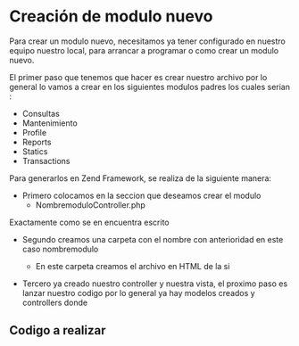 # Creación de modulo nuevo

Para crear un modulo nuevo, necesitamos ya tener configurado en nuestro equipo nuestro local, para arrancar a programar o como crear un modulo nuevo.

El primer paso que tenemos que hacer es crear nuestro archivo por lo general lo vamos a crear en los siguientes modulos padres los cuales serian :

- Consultas
- Mantenimiento
- Profile
- Reports
- Statics
- Transactions

Para generarlos en Zend Framework, se realiza de la siguiente manera:

- Primero colocamos en la seccion que deseamos crear el modulo
    - NombremoduloController.php

Exactamente como se en encuentra escrito

- Segundo creamos una carpeta con el nombre con anterioridad en este caso nombremodulo
    - En este carpeta creamos el archivo en HTML de la si

- Tercero ya creado nuestro controller y nuestra vista, el proximo paso es lanzar nuestro codigo por lo general ya hay modelos creados y controllers donde

## Codigo a realizar